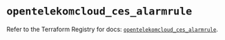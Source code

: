 # `opentelekomcloud_ces_alarmrule`

Refer to the Terraform Registry for docs: [`opentelekomcloud_ces_alarmrule`](https://registry.terraform.io/providers/opentelekomcloud/opentelekomcloud/1.36.45/docs/resources/ces_alarmrule).
